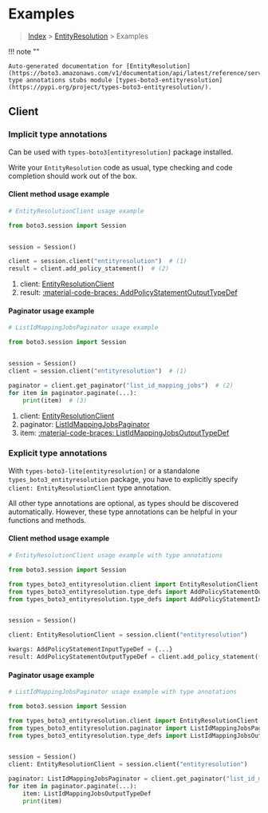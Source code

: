 # Examples

> [Index](../README.md) > [EntityResolution](./README.md) > Examples

!!! note ""

    Auto-generated documentation for [EntityResolution](https://boto3.amazonaws.com/v1/documentation/api/latest/reference/services/entityresolution.html#entityresolution)
    type annotations stubs module [types-boto3-entityresolution](https://pypi.org/project/types-boto3-entityresolution/).

## Client

### Implicit type annotations

Can be used with `types-boto3[entityresolution]` package installed.

Write your `EntityResolution` code as usual,
type checking and code completion should work out of the box.


#### Client method usage example

```python
# EntityResolutionClient usage example

from boto3.session import Session


session = Session()

client = session.client("entityresolution")  # (1)
result = client.add_policy_statement()  # (2)
```

1. client: [EntityResolutionClient](./client.md)
2. result: [:material-code-braces: AddPolicyStatementOutputTypeDef](./type_defs.md#addpolicystatementoutputtypedef)



#### Paginator usage example

```python
# ListIdMappingJobsPaginator usage example

from boto3.session import Session


session = Session()
client = session.client("entityresolution")  # (1)

paginator = client.get_paginator("list_id_mapping_jobs")  # (2)
for item in paginator.paginate(...):
    print(item)  # (3)
```

1. client: [EntityResolutionClient](./client.md)
2. paginator: [ListIdMappingJobsPaginator](./paginators.md#listidmappingjobspaginator)
3. item: [:material-code-braces: ListIdMappingJobsOutputTypeDef](./type_defs.md#listidmappingjobsoutputtypedef)




### Explicit type annotations

With `types-boto3-lite[entityresolution]`
or a standalone `types_boto3_entityresolution` package, you have to explicitly specify `client: EntityResolutionClient` type annotation.

All other type annotations are optional, as types should be discovered automatically.
However, these type annotations can be helpful in your functions and methods.


#### Client method usage example

```python
# EntityResolutionClient usage example with type annotations

from boto3.session import Session

from types_boto3_entityresolution.client import EntityResolutionClient
from types_boto3_entityresolution.type_defs import AddPolicyStatementOutputTypeDef
from types_boto3_entityresolution.type_defs import AddPolicyStatementInputTypeDef


session = Session()

client: EntityResolutionClient = session.client("entityresolution")

kwargs: AddPolicyStatementInputTypeDef = {...}
result: AddPolicyStatementOutputTypeDef = client.add_policy_statement(**kwargs)
```



#### Paginator usage example

```python
# ListIdMappingJobsPaginator usage example with type annotations

from boto3.session import Session

from types_boto3_entityresolution.client import EntityResolutionClient
from types_boto3_entityresolution.paginator import ListIdMappingJobsPaginator
from types_boto3_entityresolution.type_defs import ListIdMappingJobsOutputTypeDef


session = Session()
client: EntityResolutionClient = session.client("entityresolution")

paginator: ListIdMappingJobsPaginator = client.get_paginator("list_id_mapping_jobs")
for item in paginator.paginate(...):
    item: ListIdMappingJobsOutputTypeDef
    print(item)
```





